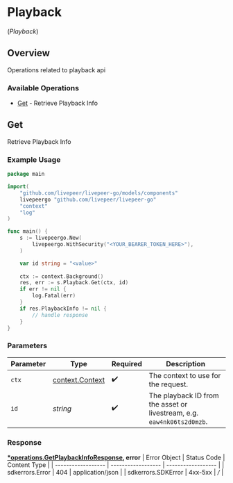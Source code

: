# Playback
(*Playback*)

## Overview

Operations related to playback api

### Available Operations

* [Get](#get) - Retrieve Playback Info

## Get

Retrieve Playback Info

### Example Usage

```go
package main

import(
	"github.com/livepeer/livepeer-go/models/components"
	livepeergo "github.com/livepeer/livepeer-go"
	"context"
	"log"
)

func main() {
    s := livepeergo.New(
        livepeergo.WithSecurity("<YOUR_BEARER_TOKEN_HERE>"),
    )

    var id string = "<value>"
    
    ctx := context.Background()
    res, err := s.Playback.Get(ctx, id)
    if err != nil {
        log.Fatal(err)
    }
    if res.PlaybackInfo != nil {
        // handle response
    }
}
```

### Parameters

| Parameter                                                              | Type                                                                   | Required                                                               | Description                                                            |
| ---------------------------------------------------------------------- | ---------------------------------------------------------------------- | ---------------------------------------------------------------------- | ---------------------------------------------------------------------- |
| `ctx`                                                                  | [context.Context](https://pkg.go.dev/context#Context)                  | :heavy_check_mark:                                                     | The context to use for the request.                                    |
| `id`                                                                   | *string*                                                               | :heavy_check_mark:                                                     | The playback ID from the asset or livestream, e.g. `eaw4nk06ts2d0mzb`. |


### Response

**[*operations.GetPlaybackInfoResponse](../../models/operations/getplaybackinforesponse.md), error**
| Error Object       | Status Code        | Content Type       |
| ------------------ | ------------------ | ------------------ |
| sdkerrors.Error    | 404                | application/json   |
| sdkerrors.SDKError | 4xx-5xx            | */*                |
